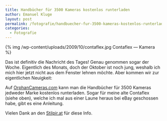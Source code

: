 ```yaml
---
title: Handbücher für 3500 Kameras kostenlos runterladen
author: Emanuel Kluge
layout: post
permalink: /fotografie/handbuecher-fur-3500-kameras-kostenlos-runterladen/
categories:
  - Fotografie
---
```


{% img /wp-content/uploads/2009/10/contaflex.jpg Contaflex — Kamera %}

Das ist definitiv die Nachricht des Tages! Genau genommen sogar der Woche. Eigentlich des Monats, doch der Oktober ist noch jung, weshalb ich mich hier jetzt nicht aus dem Fenster lehnen möchte. Aber kommen wir zur eigentlichen Neuigkeit:

Auf [OrphanCameras.com](http://www.butkus.org/chinon/index.html) kann man die Handbücher für 3500 Kameras jedweder Marke kostenlos runterladen. Sogar für meine alte Contaflex (siehe oben), welche ich mal aus einer Laune heraus bei eBay geschossen habe, gibt es eine Anleitung.

Vielen Dank an den [Stilpir.at](http://stilpir.at/3-500-handbucher-alter-kameras/) für diese Info.

